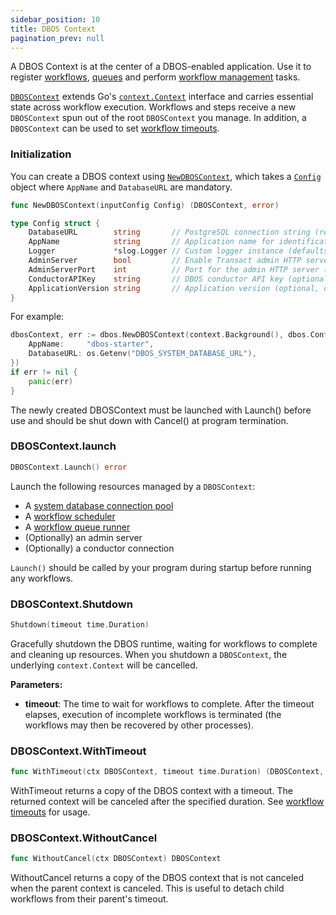 ```yaml
---
sidebar_position: 10
title: DBOS Context
pagination_prev: null
---
```


A DBOS Context is at the center of a DBOS-enabled application. Use it to register [workflows](./workflow-tutorial.md), [queues](./queue-tutorial.md) and perform [workflow management](./workflow-management.md) tasks.

[`DBOSContext`](https://pkg.go.dev/github.com/dbos-inc/dbos-transact-golang/dbos#DBOSContext) extends Go's [`context.Context`](https://pkg.go.dev/context#Context) interface and carries essential state across workflow execution. Workflows and steps receive a new `DBOSContext` spun out of the root `DBOSContext` you manage. In addition, a `DBOSContext` can be used to set [workflow timeouts](./workflow-tutorial.md#workflow-timeouts).

### Initialization

You can create a DBOS context using [`NewDBOSContext`](https://pkg.go.dev/github.com/dbos-inc/dbos-transact-golang/dbos#NewDBOSContext), which takes a [`Config`](https://pkg.go.dev/github.com/dbos-inc/dbos-transact-golang/dbos#Config) object where `AppName` and `DatabaseURL` are mandatory.

```go
func NewDBOSContext(inputConfig Config) (DBOSContext, error)
```

```go
type Config struct {
    DatabaseURL        string       // PostgreSQL connection string (required)
    AppName            string       // Application name for identification (required)
    Logger             *slog.Logger // Custom logger instance (defaults to a new slog logger)
    AdminServer        bool         // Enable Transact admin HTTP server (disabled by default)
    AdminServerPort    int          // Port for the admin HTTP server (default: 3001)
    ConductorAPIKey    string       // DBOS conductor API key (optional)
    ApplicationVersion string       // Application version (optional, overridden by DBOS__APPVERSION env var)
}
```

For example:
```go
dbosContext, err := dbos.NewDBOSContext(context.Background(), dbos.Config{
    AppName:     "dbos-starter",
    DatabaseURL: os.Getenv("DBOS_SYSTEM_DATABASE_URL"),
})
if err != nil {
    panic(err)
}
```

The newly created DBOSContext must be launched with Launch() before use and should be shut down with Cancel() at program termination.

### DBOSContext.launch

```go
DBOSContext.Launch() error
```

Launch the following resources managed by a `DBOSContext`:
- A [system database connection pool](../../explanations/system-tables.md)
- A [workflow scheduler](./workflow-tutorial.md#scheduled-workflows)
- A [workflow queue runner](./queue-tutorial.md)
- (Optionally) an admin server
- (Optionally) a conductor connection

`Launch()` should be called by your program during startup before running any workflows.

### DBOSContext.Shutdown
```go
Shutdown(timeout time.Duration)
```

Gracefully shutdown the DBOS runtime, waiting for workflows to complete and cleaning up resources. When you shutdown a `DBOSContext`, the underlying `context.Context` will be cancelled.

**Parameters:**
- **timeout**: The time to wait for workflows to complete. After the timeout elapses, execution of incomplete workflows is terminated (the workflows may then be recovered by other processes).


### DBOSContext.WithTimeout

```go
func WithTimeout(ctx DBOSContext, timeout time.Duration) (DBOSContext, context.CancelFunc)
```

WithTimeout returns a copy of the DBOS context with a timeout. The returned context will be canceled after the specified duration. See [workflow timeouts](./workflow-tutorial.md#workflow-timeouts) for usage.

### DBOSContext.WithoutCancel

```go
func WithoutCancel(ctx DBOSContext) DBOSContext
```

WithoutCancel returns a copy of the DBOS context that is not canceled when the parent context is canceled. This is useful to detach child workflows from their parent's timeout.
